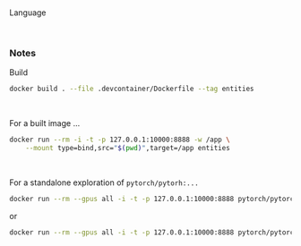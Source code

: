 <br>

Language

<br>

### Notes

Build

```bash
docker build . --file .devcontainer/Dockerfile --tag entities
```

<br>

For a built image ...

```bash
docker run --rm -i -t -p 127.0.0.1:10000:8888 -w /app \
    --mount type=bind,src="$(pwd)",target=/app entities
```

<br>

For a standalone exploration of `pytorch/pytorh:...`

```bash
docker run --rm --gpus all -i -t -p 127.0.0.1:10000:8888 pytorch/pytorch:2.2.2-cuda12.1-cudnn8-runtime
```

or

```bash
docker run --rm --gpus all -i -t -p 127.0.0.1:10000:8888 pytorch/pytorch:2.2.2-cuda12.1-cudnn8-devel
```

<br>
<br>

<br>
<br>

<br>
<br>

<br>
<br>
